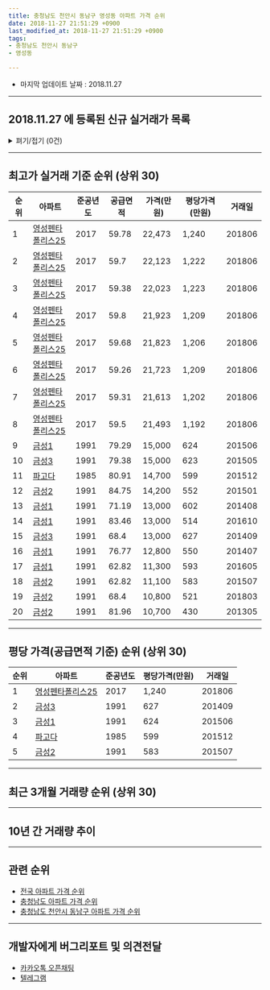 ```yaml
---
title: 충청남도 천안시 동남구 영성동 아파트 가격 순위
date: 2018-11-27 21:51:29 +0900
last_modified_at: 2018-11-27 21:51:29 +0900
tags:
- 충청남도 천안시 동남구
- 영성동

---
```


* 마지막 업데이트 날짜 : 2018.11.27

---

## 2018.11.27 에 등록된 신규 실거래가 목록

<details>
<summary>펴기/접기 (0건)</summary>
<div markdown="1">

|아파트|준공년도|공급면적|가격(만원)|평당가격(만원)|거래일|
|---|---|---|---|---|---|
|없음||||||


</div>
</details>

---

## 최고가 실거래 기준 순위 (상위 30)


|순위|아파트|준공년도|공급면적|가격(만원)|평당가격(만원)|거래일|
|---|---|---|---|---|---|---|
|1|[영성펜타폴리스25](https://search.naver.com/search.naver?query=%EC%B6%A9%EC%B2%AD%EB%82%A8%EB%8F%84+%EC%B2%9C%EC%95%88%EC%8B%9C+%EB%8F%99%EB%82%A8%EA%B5%AC+%EC%98%81%EC%84%B1%EB%8F%99+%EC%98%81%EC%84%B1%ED%8E%9C%ED%83%80%ED%8F%B4%EB%A6%AC%EC%8A%A425)|2017|59.78|22,473|1,240|201806|
|2|[영성펜타폴리스25](https://search.naver.com/search.naver?query=%EC%B6%A9%EC%B2%AD%EB%82%A8%EB%8F%84+%EC%B2%9C%EC%95%88%EC%8B%9C+%EB%8F%99%EB%82%A8%EA%B5%AC+%EC%98%81%EC%84%B1%EB%8F%99+%EC%98%81%EC%84%B1%ED%8E%9C%ED%83%80%ED%8F%B4%EB%A6%AC%EC%8A%A425)|2017|59.7|22,123|1,222|201806|
|3|[영성펜타폴리스25](https://search.naver.com/search.naver?query=%EC%B6%A9%EC%B2%AD%EB%82%A8%EB%8F%84+%EC%B2%9C%EC%95%88%EC%8B%9C+%EB%8F%99%EB%82%A8%EA%B5%AC+%EC%98%81%EC%84%B1%EB%8F%99+%EC%98%81%EC%84%B1%ED%8E%9C%ED%83%80%ED%8F%B4%EB%A6%AC%EC%8A%A425)|2017|59.38|22,023|1,223|201806|
|4|[영성펜타폴리스25](https://search.naver.com/search.naver?query=%EC%B6%A9%EC%B2%AD%EB%82%A8%EB%8F%84+%EC%B2%9C%EC%95%88%EC%8B%9C+%EB%8F%99%EB%82%A8%EA%B5%AC+%EC%98%81%EC%84%B1%EB%8F%99+%EC%98%81%EC%84%B1%ED%8E%9C%ED%83%80%ED%8F%B4%EB%A6%AC%EC%8A%A425)|2017|59.8|21,923|1,209|201806|
|5|[영성펜타폴리스25](https://search.naver.com/search.naver?query=%EC%B6%A9%EC%B2%AD%EB%82%A8%EB%8F%84+%EC%B2%9C%EC%95%88%EC%8B%9C+%EB%8F%99%EB%82%A8%EA%B5%AC+%EC%98%81%EC%84%B1%EB%8F%99+%EC%98%81%EC%84%B1%ED%8E%9C%ED%83%80%ED%8F%B4%EB%A6%AC%EC%8A%A425)|2017|59.68|21,823|1,206|201806|
|6|[영성펜타폴리스25](https://search.naver.com/search.naver?query=%EC%B6%A9%EC%B2%AD%EB%82%A8%EB%8F%84+%EC%B2%9C%EC%95%88%EC%8B%9C+%EB%8F%99%EB%82%A8%EA%B5%AC+%EC%98%81%EC%84%B1%EB%8F%99+%EC%98%81%EC%84%B1%ED%8E%9C%ED%83%80%ED%8F%B4%EB%A6%AC%EC%8A%A425)|2017|59.26|21,723|1,209|201806|
|7|[영성펜타폴리스25](https://search.naver.com/search.naver?query=%EC%B6%A9%EC%B2%AD%EB%82%A8%EB%8F%84+%EC%B2%9C%EC%95%88%EC%8B%9C+%EB%8F%99%EB%82%A8%EA%B5%AC+%EC%98%81%EC%84%B1%EB%8F%99+%EC%98%81%EC%84%B1%ED%8E%9C%ED%83%80%ED%8F%B4%EB%A6%AC%EC%8A%A425)|2017|59.31|21,613|1,202|201806|
|8|[영성펜타폴리스25](https://search.naver.com/search.naver?query=%EC%B6%A9%EC%B2%AD%EB%82%A8%EB%8F%84+%EC%B2%9C%EC%95%88%EC%8B%9C+%EB%8F%99%EB%82%A8%EA%B5%AC+%EC%98%81%EC%84%B1%EB%8F%99+%EC%98%81%EC%84%B1%ED%8E%9C%ED%83%80%ED%8F%B4%EB%A6%AC%EC%8A%A425)|2017|59.5|21,493|1,192|201806|
|9|[금성1](https://search.naver.com/search.naver?query=%EC%B6%A9%EC%B2%AD%EB%82%A8%EB%8F%84+%EC%B2%9C%EC%95%88%EC%8B%9C+%EB%8F%99%EB%82%A8%EA%B5%AC+%EC%98%81%EC%84%B1%EB%8F%99+%EA%B8%88%EC%84%B11)|1991|79.29|15,000|624|201506|
|10|[금성3](https://search.naver.com/search.naver?query=%EC%B6%A9%EC%B2%AD%EB%82%A8%EB%8F%84+%EC%B2%9C%EC%95%88%EC%8B%9C+%EB%8F%99%EB%82%A8%EA%B5%AC+%EC%98%81%EC%84%B1%EB%8F%99+%EA%B8%88%EC%84%B13)|1991|79.38|15,000|623|201505|
|11|[파고다](https://search.naver.com/search.naver?query=%EC%B6%A9%EC%B2%AD%EB%82%A8%EB%8F%84+%EC%B2%9C%EC%95%88%EC%8B%9C+%EB%8F%99%EB%82%A8%EA%B5%AC+%EC%98%81%EC%84%B1%EB%8F%99+%ED%8C%8C%EA%B3%A0%EB%8B%A4)|1985|80.91|14,700|599|201512|
|12|[금성2](https://search.naver.com/search.naver?query=%EC%B6%A9%EC%B2%AD%EB%82%A8%EB%8F%84+%EC%B2%9C%EC%95%88%EC%8B%9C+%EB%8F%99%EB%82%A8%EA%B5%AC+%EC%98%81%EC%84%B1%EB%8F%99+%EA%B8%88%EC%84%B12)|1991|84.75|14,200|552|201501|
|13|[금성1](https://search.naver.com/search.naver?query=%EC%B6%A9%EC%B2%AD%EB%82%A8%EB%8F%84+%EC%B2%9C%EC%95%88%EC%8B%9C+%EB%8F%99%EB%82%A8%EA%B5%AC+%EC%98%81%EC%84%B1%EB%8F%99+%EA%B8%88%EC%84%B11)|1991|71.19|13,000|602|201408|
|14|[금성1](https://search.naver.com/search.naver?query=%EC%B6%A9%EC%B2%AD%EB%82%A8%EB%8F%84+%EC%B2%9C%EC%95%88%EC%8B%9C+%EB%8F%99%EB%82%A8%EA%B5%AC+%EC%98%81%EC%84%B1%EB%8F%99+%EA%B8%88%EC%84%B11)|1991|83.46|13,000|514|201610|
|15|[금성3](https://search.naver.com/search.naver?query=%EC%B6%A9%EC%B2%AD%EB%82%A8%EB%8F%84+%EC%B2%9C%EC%95%88%EC%8B%9C+%EB%8F%99%EB%82%A8%EA%B5%AC+%EC%98%81%EC%84%B1%EB%8F%99+%EA%B8%88%EC%84%B13)|1991|68.4|13,000|627|201409|
|16|[금성1](https://search.naver.com/search.naver?query=%EC%B6%A9%EC%B2%AD%EB%82%A8%EB%8F%84+%EC%B2%9C%EC%95%88%EC%8B%9C+%EB%8F%99%EB%82%A8%EA%B5%AC+%EC%98%81%EC%84%B1%EB%8F%99+%EA%B8%88%EC%84%B11)|1991|76.77|12,800|550|201407|
|17|[금성1](https://search.naver.com/search.naver?query=%EC%B6%A9%EC%B2%AD%EB%82%A8%EB%8F%84+%EC%B2%9C%EC%95%88%EC%8B%9C+%EB%8F%99%EB%82%A8%EA%B5%AC+%EC%98%81%EC%84%B1%EB%8F%99+%EA%B8%88%EC%84%B11)|1991|62.82|11,300|593|201605|
|18|[금성2](https://search.naver.com/search.naver?query=%EC%B6%A9%EC%B2%AD%EB%82%A8%EB%8F%84+%EC%B2%9C%EC%95%88%EC%8B%9C+%EB%8F%99%EB%82%A8%EA%B5%AC+%EC%98%81%EC%84%B1%EB%8F%99+%EA%B8%88%EC%84%B12)|1991|62.82|11,100|583|201507|
|19|[금성2](https://search.naver.com/search.naver?query=%EC%B6%A9%EC%B2%AD%EB%82%A8%EB%8F%84+%EC%B2%9C%EC%95%88%EC%8B%9C+%EB%8F%99%EB%82%A8%EA%B5%AC+%EC%98%81%EC%84%B1%EB%8F%99+%EA%B8%88%EC%84%B12)|1991|68.4|10,800|521|201803|
|20|[금성2](https://search.naver.com/search.naver?query=%EC%B6%A9%EC%B2%AD%EB%82%A8%EB%8F%84+%EC%B2%9C%EC%95%88%EC%8B%9C+%EB%8F%99%EB%82%A8%EA%B5%AC+%EC%98%81%EC%84%B1%EB%8F%99+%EA%B8%88%EC%84%B12)|1991|81.96|10,700|430|201305|


---

## 평당 가격(공급면적 기준) 순위 (상위 30)


|순위|아파트|준공년도|평당가격(만원)|거래일|
|---|---|---|---|---|
|1|[영성펜타폴리스25](https://search.naver.com/search.naver?query=%EC%B6%A9%EC%B2%AD%EB%82%A8%EB%8F%84+%EC%B2%9C%EC%95%88%EC%8B%9C+%EB%8F%99%EB%82%A8%EA%B5%AC+%EC%98%81%EC%84%B1%EB%8F%99+%EC%98%81%EC%84%B1%ED%8E%9C%ED%83%80%ED%8F%B4%EB%A6%AC%EC%8A%A425)|2017|1,240|201806|
|2|[금성3](https://search.naver.com/search.naver?query=%EC%B6%A9%EC%B2%AD%EB%82%A8%EB%8F%84+%EC%B2%9C%EC%95%88%EC%8B%9C+%EB%8F%99%EB%82%A8%EA%B5%AC+%EC%98%81%EC%84%B1%EB%8F%99+%EA%B8%88%EC%84%B13)|1991|627|201409|
|3|[금성1](https://search.naver.com/search.naver?query=%EC%B6%A9%EC%B2%AD%EB%82%A8%EB%8F%84+%EC%B2%9C%EC%95%88%EC%8B%9C+%EB%8F%99%EB%82%A8%EA%B5%AC+%EC%98%81%EC%84%B1%EB%8F%99+%EA%B8%88%EC%84%B11)|1991|624|201506|
|4|[파고다](https://search.naver.com/search.naver?query=%EC%B6%A9%EC%B2%AD%EB%82%A8%EB%8F%84+%EC%B2%9C%EC%95%88%EC%8B%9C+%EB%8F%99%EB%82%A8%EA%B5%AC+%EC%98%81%EC%84%B1%EB%8F%99+%ED%8C%8C%EA%B3%A0%EB%8B%A4)|1985|599|201512|
|5|[금성2](https://search.naver.com/search.naver?query=%EC%B6%A9%EC%B2%AD%EB%82%A8%EB%8F%84+%EC%B2%9C%EC%95%88%EC%8B%9C+%EB%8F%99%EB%82%A8%EA%B5%AC+%EC%98%81%EC%84%B1%EB%8F%99+%EA%B8%88%EC%84%B12)|1991|583|201507|


---

## 최근 3개월 거래량 순위 (상위 30)


<div style="width:100%;">
    <canvas id="deal_count_ranking" height="26"></canvas>
</div>


<script>
new Chart(document.getElementById("deal_count_ranking"), {
    type: 'horizontalBar',
    data: {
        labels: ['금성1', '금성2'],
        datasets: [{
            label: '실거래 수',
            data: [1, 1],
            borderColor: "rgba(255, 0, 128, 1)",
            backgroundColor: "rgba(255, 0, 128, 0.5)",
            fill: false,
        }]
    },
    options: {
        responsive: true,
        title: {
            display: true,
            text: '최근 3개월 거래량 순위'
        },
        tooltips: {
            mode: 'index',
            intersect: false,
            callbacks: {
                title: function(tooltipItems, data) {
                    return "실거래 수:";
                },
                label: function(tooltipItem, data) {
                    return data.labels[tooltipItem.index] + ": " + tooltipItem.xLabel;
                }
            }
        },
        hover: {
            mode: 'nearest',
            intersect: true
        },
        scales: {
            xAxes: [{
                display: true,
                scaleLabel: {
                    display: true,
                    labelString: '실거래 수'
                },
                ticks: {
                    suggestedMin: 0,
                }
            }],
            yAxes: [{
                display: true,
                ticks: {
                    autoSkip: false,
                    callback: function(value, index, values) {
                        if (value.length > 10)
                            return value.substr(0, 8) + "...";
                        else
                            return value;
                    }
                },
                scaleLabel: {
                    display: false,
                }
            }]
        }
    }
});

</script>


---

## 10년 간 거래량 추이


<div style="width:100%;">
    <canvas id="deal_progress" height="300"></canvas>
</div>

<script>
new Chart(document.getElementById("deal_progress"), {
    type: 'line',
    data: {
        labels: ['200811','200812','200901','200902','200903','200904','200905','200906','200907','200908','200909','200910','200911','200912','201001','201002','201003','201004','201005','201006','201007','201008','201009','201010','201011','201012','201101','201102','201103','201104','201105','201106','201107','201108','201109','201110','201111','201112','201201','201202','201203','201204','201205','201206','201207','201208','201209','201210','201211','201212','201301','201302','201303','201304','201305','201306','201307','201308','201309','201310','201311','201312','201401','201402','201403','201404','201405','201406','201407','201408','201409','201410','201411','201412','201501','201502','201503','201504','201505','201506','201507','201508','201509','201510','201511','201512','201601','201602','201603','201604','201605','201606','201607','201608','201609','201610','201611','201612','201701','201702','201703','201704','201705','201706','201707','201708','201709','201710','201711','201712','201801','201802','201803','201804','201805','201806','201807','201808','201809','201810','201811'],
        datasets: [{
            label: '실거래 수',
            pointRadius: 1,
            data: [0, 1, 0, 0, 0, 0, 0, 0, 1, 1, 1, 1, 0, 1, 2, 2, 0, 0, 1, 1, 1, 0, 0, 1, 1, 1, 0, 0, 1, 3, 0, 4, 0, 3, 4, 2, 1, 3, 1, 3, 2, 3, 0, 1, 0, 1, 0, 1, 0, 0, 0, 1, 1, 1, 4, 2, 1, 0, 0, 4, 0, 0, 1, 2, 0, 0, 0, 0, 1, 1, 2, 0, 0, 0, 1, 0, 1, 0, 2, 1, 1, 0, 0, 0, 0, 1, 2, 1, 0, 0, 2, 0, 0, 0, 0, 1, 0, 0, 0, 0, 0, 0, 1, 0, 0, 2, 1, 0, 1, 0, 1, 0, 1, 0, 1, 59, 0, 0, 1, 1, 0],
            borderColor: "rgba(255, 201, 14, 1)",
            backgroundColor: "rgba(255, 201, 14, 0.5)",
            fill: true,
        }]
    },
    options: {
        responsive: true,
        title: {
            display: true,
            text: '10년간 거래량 추이'
        },
        tooltips: {
            mode: 'index',
            intersect: false,
        },
        hover: {
            mode: 'nearest',
            intersect: true
        },
        scales: {
            xAxes: [{
                display: true,
                scaleLabel: {
                    display: true,
                    labelString: '년/월'
                }
            }],
            yAxes: [{
                display: true,
                ticks: {
                    suggestedMin: 0,
                },
                scaleLabel: {
                    display: true,
                    labelString: '실거래 수'
                }
            }]
        }
    }
});

</script>


---

## 관련 순위

- [전국 아파트 가격 순위](https://inasie.github.io/apt-ranking/전국)
- [충청남도 아파트 가격 순위](https://inasie.github.io/apt-ranking/충청남도)
- [충청남도 천안시 동남구 아파트 가격 순위](https://inasie.github.io/apt-ranking/충청남도-천안시-동남구)


---

## 개발자에게 버그리포트 및 의견전달

- [카카오톡 오픈채팅](https://open.kakao.com/o/gLJUAP4)
- [텔레그램](https://t.me/inasie)

